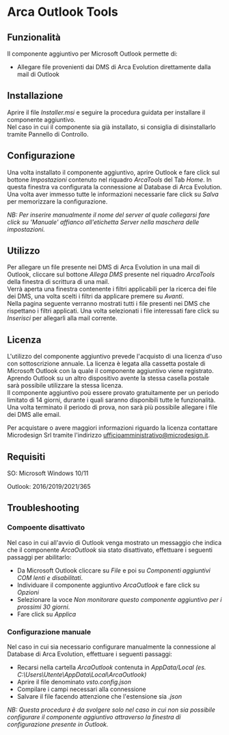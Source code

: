 # Arca Outlook Tools

## Funzionalità
Il componente aggiuntivo per Microsoft Outlook permette di:
- Allegare file provenienti dai DMS di Arca Evolution direttamente dalla mail di Outlook

## Installazione
Aprire il file *Installer.msi* e seguire la procedura guidata per installare il componente aggiuntivo.\
Nel caso in cui il componente sia già installato, si consiglia di disinstallarlo tramite Pannello di Controllo.

## Configurazione
Una volta installato il componente aggiuntivo, aprire Outlook e fare click sul bottone *Impostazioni* contenuto nel riquadro *ArcaTools* del Tab *Home*.
In questa finestra va configurata la connessione al Database di Arca Evolution.
Una volta aver immesso tutte le informazioni necessarie fare click su *Salva* per memorizzare la configurazione.

*NB: Per inserire manualmente il nome del server al quale collegarsi fare click su 'Manuale' affianco all'etichetta Server nella maschera delle impostazioni.*

## Utilizzo
Per allegare un file presente nei DMS di Arca Evolution in una mail di Outlook, cliccare sul bottone *Allega DMS* presente nel riquadro *ArcaTools* della finestra di scrittura di una mail.\
Verrà aperta una finestra contenente i filtri applicabili per la ricerca dei file dei DMS, una volta scelti i filtri da applicare premere su *Avanti*.\
Nella pagina seguente verranno mostrati tutti i file presenti nei DMS che rispettano i filtri applicati. Una volta selezionati i file interessati fare click su *Inserisci* per allegarli alla mail corrente.

## Licenza
L'utilizzo del componente aggiuntivo prevede l'acquisto di una licenza d'uso con sottoscrizione annuale. La licenza è legata alla cassetta postale di Microsoft Outlook con la quale il componente aggiuntivo viene registrato. Aprendo Outlook su un altro dispositivo avente la stessa casella postale sarà possibile utilizzare la stessa licenza.\
Il componente aggiuntivo poù essere provato gratuitamente per un periodo limitato di 14 giorni, durante i quali saranno disponibili tutte le funzionalità. Una volta terminato il periodo di prova, non sarà più possibile allegare i file dei DMS alle email.

Per acquistare o avere maggiori informazioni riguardo la licenza contattare Microdesign Srl tramite l'indirizzo [ufficioamministrativo@microdesign.it](mailto:ufficioamministrativo@microdesign.it).

## Requisiti
SO: Microsoft Windows 10/11

Outlook: 2016/2019/2021/365

## Troubleshooting
### Compoente disattivato
Nel caso in cui all'avvio di Outlook venga mostrato un messaggio che indica che il componente *ArcaOutlook* sia stato disattivato, effettuare i seguenti passaggi per abilitarlo:
- Da Microsoft Outlook cliccare su *File* e poi su *Componenti aggiuntivi COM lenti e disabilitati*.
- Individuare il componente aggiuntivo *ArcaOutlook* e fare click su *Opzioni*
- Selezionare la voce *Non monitorare questo componente aggiuntivo per i prossimi 30 giorni*.
- Fare click su *Applica*

### Configurazione manuale
Nel caso in cui sia necessario configurare manualmente la connessione al Database di Arca Evolution, effettuare i seguenti passaggi:
- Recarsi nella cartella *ArcaOutlook* contenuta in *AppData/Local* *(es. C:\Users\Utente\AppData\Local\ArcaOutlook)*
- Aprire il file denominato *vsto.config.json*
- Compilare i campi necessari alla connessione
- Salvare il file facendo attenzione che l'estensione sia *.json*

*NB: Questa procedura è da svolgere solo nel caso in cui non sia possibile configurare il componente aggiuntivo attraverso la finestra di configurazione presente in Outlook.*

